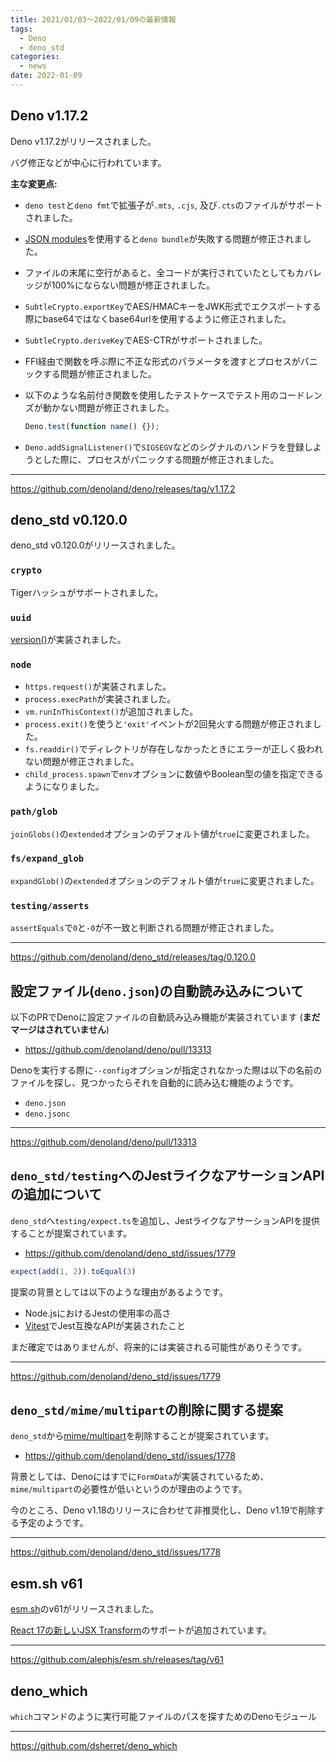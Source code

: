 ```yaml
---
title: 2021/01/03〜2022/01/09の最新情報
tags:
  - Deno
  - deno_std
categories:
  - news
date: 2022-01-09
---
```


## Deno v1.17.2

Deno v1.17.2がリリースされました。

バグ修正などが中心に行われています。

**主な変更点:**

- `deno test`と`deno fmt`で拡張子が`.mts`, `.cjs`, 及び`.cts`のファイルがサポートされました。
- [JSON modules](https://github.com/tc39/proposal-json-modules)を使用すると`deno bundle`が失敗する問題が修正されました。
- ファイルの末尾に空行があると、全コードが実行されていたとしてもカバレッジが100%にならない問題が修正されました。
- `SubtleCrypto.exportKey`でAES/HMACキーをJWK形式でエクスポートする際にbase64ではなくbase64urlを使用するように修正されました。
- `SubtleCrypto.deriveKey`でAES-CTRがサポートされました。
- FFI経由で関数を呼ぶ際に不正な形式のパラメータを渡すとプロセスがパニックする問題が修正されました。
- 以下のような名前付き関数を使用したテストケースでテスト用のコードレンズが動かない問題が修正されました。
    
  ```ts
  Deno.test(function name() {});
  ```
    
- `Deno.addSignalListener()`で`SIGSEGV`などのシグナルのハンドラを登録しようとした際に、プロセスがパニックする問題が修正されました。

---

https://github.com/denoland/deno/releases/tag/v1.17.2

## deno_std v0.120.0

deno_std v0.120.0がリリースされました。

### `crypto`

Tigerハッシュがサポートされました。

### `uuid`

[version()](https://doc.deno.land/https://deno.land/std@0.120.0/uuid/mod.ts/~/version)が実装されました。

### `node`

- `https.request()`が実装されました。
- `process.execPath`が実装されました。
- `vm.runInThisContext()`が追加されました。
- `process.exit()`を使うと`'exit'`イベントが2回発火する問題が修正されました。
- `fs.readdir()`でディレクトリが存在しなかったときにエラーが正しく扱われない問題が修正されました。
- `child_process.spawn`で`env`オプションに数値やBoolean型の値を指定できるようになりました。

### `path/glob`

`joinGlobs()`の`extended`オプションのデフォルト値が`true`に変更されました。

### `fs/expand_glob`

`expandGlob()`の`extended`オプションのデフォルト値が`true`に変更されました。

### `testing/asserts`

`assertEquals`で`0`と`-0`が不一致と判断される問題が修正されました。

---

https://github.com/denoland/deno_std/releases/tag/0.120.0

## 設定ファイル(`deno.json`)の自動読み込みについて

以下のPRでDenoに設定ファイルの自動読み込み機能が実装されています (**まだマージはされていません**)

- https://github.com/denoland/deno/pull/13313

Denoを実行する際に`--config`オプションが指定されなかった際は以下の名前のファイルを探し、見つかったらそれを自動的に読み込む機能のようです。

- `deno.json`
- `deno.jsonc`

---

https://github.com/denoland/deno/pull/13313

## `deno_std/testing`へのJestライクなアサーションAPIの追加について

`deno_std`へ`testing/expect.ts`を追加し、JestライクなアサーションAPIを提供することが提案されています。

- https://github.com/denoland/deno_std/issues/1779

```ts
expect(add(1, 2)).toEqual(3)
```

提案の背景としては以下のような理由があるようです。

- Node.jsにおけるJestの使用率の高さ
- [Vitest](https://github.com/vitest-dev/vitest)でJest互換なAPIが実装されたこと

まだ確定ではありませんが、将来的には実装される可能性がありそうです。

---

https://github.com/denoland/deno_std/issues/1779

## `deno_std/mime/multipart`の削除に関する提案

`deno_std`から[mime/multipart](https://deno.land/std@0.120.0/mime/multipart.ts)を削除することが提案されています。

- https://github.com/denoland/deno_std/issues/1778

背景としては、Denoにはすでに`FormData`が実装されているため、`mime/multipart`の必要性が低いというのが理由のようです。

今のところ、Deno v1.18のリリースに合わせて非推奨化し、Deno v1.19で削除する予定のようです。

---

https://github.com/denoland/deno_std/issues/1778

## esm.sh v61

[esm.sh](https://github.com/alephjs/esm.sh)のv61がリリースされました。

[React 17の新しいJSX Transform](https://reactjs.org/blog/2020/09/22/introducing-the-new-jsx-transform.html)のサポートが追加されています。

---

https://github.com/alephjs/esm.sh/releases/tag/v61

## deno_which

`which`コマンドのように実行可能ファイルのパスを探すためのDenoモジュール

---

https://github.com/dsherret/deno_which

